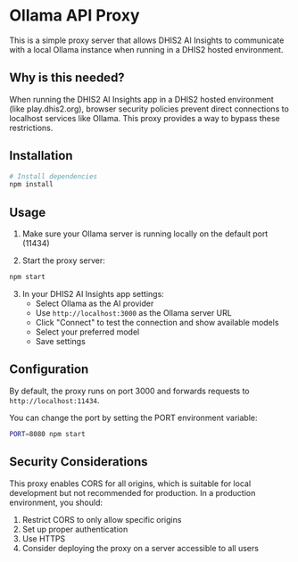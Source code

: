 # Ollama API Proxy

This is a simple proxy server that allows DHIS2 AI Insights to communicate with a local Ollama instance when running in a DHIS2 hosted environment.

## Why is this needed?

When running the DHIS2 AI Insights app in a DHIS2 hosted environment (like play.dhis2.org), browser security policies prevent direct connections to localhost services like Ollama. This proxy provides a way to bypass these restrictions.

## Installation

```bash
# Install dependencies
npm install
```

## Usage

1. Make sure your Ollama server is running locally on the default port (11434)

2. Start the proxy server:
```bash
npm start
```

3. In your DHIS2 AI Insights app settings:
   - Select Ollama as the AI provider
   - Use `http://localhost:3000` as the Ollama server URL
   - Click "Connect" to test the connection and show available models
   - Select your preferred model
   - Save settings

## Configuration

By default, the proxy runs on port 3000 and forwards requests to `http://localhost:11434`.

You can change the port by setting the PORT environment variable:
```bash
PORT=8080 npm start
```

## Security Considerations

This proxy enables CORS for all origins, which is suitable for local development but not recommended for production. In a production environment, you should:

1. Restrict CORS to only allow specific origins
2. Set up proper authentication
3. Use HTTPS
4. Consider deploying the proxy on a server accessible to all users
